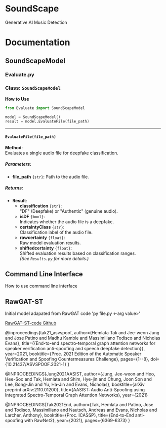 # SoundScape
Generative AI Music Detection

# Documentation
## SoundScapeModel

### Evaluate.py
### Class: `SoundScapeModel`

**How to Use**

```python
from Evaluate import SoundScapeModel

model = SoundScapeModel()
result = model.EvaluateFile(file_path)
```

---

#### `EvaluateFile(file_path)`
**Method**:  
Evaluates a single audio file for deepfake classification.

##### Parameters:
- **file_path** `{str}`: Path to the audio file.

##### Returns:
- **Result**:  
  - **classification** `{str}`:  
    "DF" (Deepfake) or "Authentic" (genuine audio).
  - **isDF** `{bool}`:  
    Indicates whether the audio file is a deepfake.
  - **certaintyClass** `{str}`:  
    Classification label of the audio file.
  - **rawcertainty** `{float}`:  
    Raw model evaluation results.
  - **shiftedcertainty** `{float}`:  
    Shifted evaluation results based on classification ranges.  
    *(See `Results.py` for more details.)*


## Command Line Interface
How to use command line interface



## RawGAT-ST
Initial model adapated from RawGAT code
'py file.py <-arg value>'

[RawGAT-ST-code Github](https://github.com/eurecom-asp/RawGAT-ST-antispoofing)


@inproceedings{tak21_asvspoof,
  author={Hemlata Tak and Jee-weon Jung and Jose Patino and Madhu Kamble and Massimiliano Todisco and Nicholas Evans},
  title={{End-to-end spectro-temporal graph attention networks for speaker verification anti-spoofing and speech deepfake detection}},
  year=2021,
  booktitle={Proc. 2021 Edition of the Automatic Speaker Verification and Spoofing Countermeasures Challenge},
  pages={1--8},
  doi={10.21437/ASVSPOOF.2021-1}
}

@INPROCEEDINGS{Jung2021AASIST,
  author={Jung, Jee-weon and Heo, Hee-Soo and Tak, Hemlata and Shim, Hye-jin and Chung, Joon Son and Lee, Bong-Jin and Yu, Ha-Jin and Evans, Nicholas},
  booktitle={arXiv preprint arXiv:2110.01200}, 
  title={AASIST: Audio Anti-Spoofing using Integrated Spectro-Temporal Graph Attention Networks}, 
  year={2021}

@INPROCEEDINGS{Tak2021End,
  author={Tak, Hemlata and Patino, Jose and Todisco, Massimiliano and Nautsch, Andreas and Evans, Nicholas and Larcher, Anthony},
  booktitle={Proc. ICASSP}, 
  title={End-to-End anti-spoofing with RawNet2}, 
  year={2021},
  pages={6369-6373}
}
